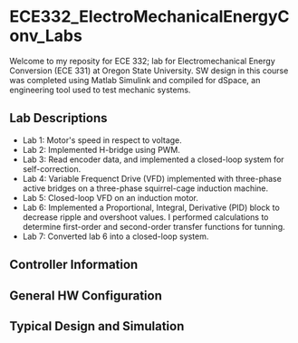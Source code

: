 # ECE332_ElectroMechanicalEnergyConv_Labs
Welcome to my reposity for ECE 332; lab for Electromechanical Energy Conversion (ECE 331) at Oregon State University. SW design in this course was completed using Matlab Simulink and compiled for dSpace, an engineering tool used to test mechanic systems.

## Lab Descriptions
* Lab 1: Motor's speed in respect to voltage.
* Lab 2: Implemented H-bridge using PWM.
* Lab 3: Read encoder data, and implemented a closed-loop system for self-correction.
* Lab 4: Variable Frequenct Drive (VFD) implemented with three-phase active bridges on a three-phase squirrel-cage induction machine.
* Lab 5: Closed-loop VFD on an induction motor.
* Lab 6: Implemented a Proportional, Integral, Derivative (PID) block to decrease ripple and overshoot values. I performed calculations to determine first-order and second-order transfer functions for tunning. 
* Lab 7: Converted lab 6 into a closed-loop system.

## Controller Information

## General HW Configuration

## Typical Design and Simulation
